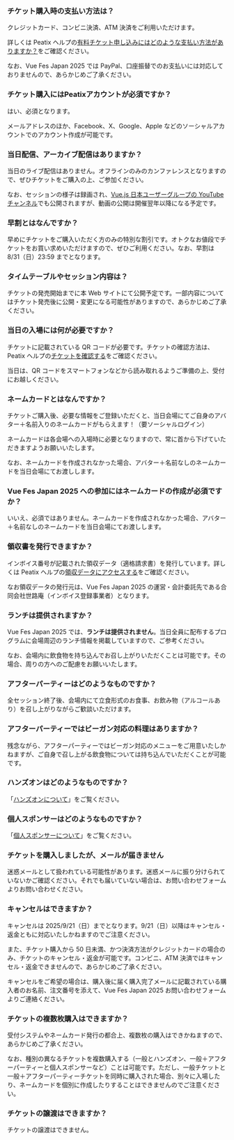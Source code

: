 ### チケット購入時の支払い方法は？

クレジットカード、コンビニ決済、ATM 決済をご利用いただけます。

詳しくは Peatix ヘルプの[有料チケット申し込みにはどのような支払い方法がありますか？](https://help-attendee.peatix.com/ja-JP/support/solutions/articles/44001821736-%E6%9C%89%E6%96%99%E3%83%81%E3%82%B1%E3%83%83%E3%83%88%E7%94%B3%E3%81%97%E8%BE%BC%E3%81%BF%E3%81%AB%E3%81%AF%E3%81%A9%E3%81%AE%E3%82%88%E3%81%86%E3%81%AA%E6%94%AF%E6%89%95%E3%81%84%E6%96%B9%E6%B3%95%E3%81%8C%E3%81%82%E3%82%8A%E3%81%BE%E3%81%99%E3%81%8B-)をご確認ください。

なお、Vue Fes Japan 2025 では PayPal、口座振替でのお支払いには対応しておりませんので、あらかじめご了承ください。

### チケット購入にはPeatixアカウントが必須ですか？

はい、必須となります。

メールアドレスのほか、Facebook、X、Google、Apple などのソーシャルアカウントでのアカウント作成が可能です。

### 当日配信、アーカイブ配信はありますか？

当日のライブ配信はありません。オフラインのみのカンファレンスとなりますので、ぜひチケットをご購入の上、ご参加ください。

なお、セッションの様子は録画され、[Vue.js 日本ユーザーグループの YouTube チャンネル](https://www.youtube.com/channel/UC6KPwA1kZJtQYdlh8_2hxCA)でも公開されますが、動画の公開は開催翌年以降になる予定です。

### 早割とはなんですか？

早めにチケットをご購入いただく方のみの特別な割引です。オトクなお値段でチケットをお買い求めいただけますので、ぜひご利用ください。なお、早割は 8/31（日）23:59 までとなります。

### タイムテーブルやセッション内容は？

チケットの発売開始までに本 Web サイトにて公開予定です。一部内容についてはチケット発売後に公開・変更になる可能性がありますので、あらかじめご了承ください。

### 当日の入場には何が必要ですか？

チケットに記載されている QR コードが必要です。チケットの確認方法は、Peatix ヘルプの[チケットを確認する](https://help-attendee.peatix.com/ja-JP/support/solutions/articles/44001821775)をご確認ください。

当日は、QR コードをスマートフォンなどから読み取れるようご準備の上、受付にお越しください。

### ネームカードとはなんですか？

チケットご購入後、必要な情報をご登録いただくと、当日会場にてご自身のアバター＋名前入りのネームカードがもらえます！（要ソーシャルログイン）

ネームカードは各会場への入場時に必要となりますので、常に首から下げていただきますようお願いいたします。

なお、ネームカードを作成されなかった場合、アバター＋名前なしのネームカードを当日会場にてお渡しします。

### Vue Fes Japan 2025 への参加にはネームカードの作成が必須ですか？

いいえ、必須ではありません。ネームカードを作成されなかった場合、アバター＋名前なしのネームカードを当日会場にてお渡しします。

### 領収書を発行できますか？

インボイス番号が記載された領収データ（適格請求書）を発行しています。詳しくは Peatix ヘルプの[領収データにアクセスする](https://help-attendee.peatix.com/ja-JP/support/solutions/articles/44001821741-%E9%A0%98%E5%8F%8E%E3%83%87%E3%83%BC%E3%82%BF%E3%81%AB%E3%82%A2%E3%82%AF%E3%82%BB%E3%82%B9%E3%81%99%E3%82%8B)をご確認ください。

なお領収データの発行元は、Vue Fes Japan 2025 の運営・会計委託先である合同会社世路庵（インボイス登録事業者）となります。

### ランチは提供されますか？

Vue Fes Japan 2025 では、**ランチは提供されません**。当日全員に配布するプログラムに会場周辺のランチ情報を掲載していますので、ご参考ください。

なお、会場内に飲食物を持ち込んでお召し上がりいただくことは可能です。その場合、周りの方へのご配慮をお願いいたします。

### アフターパーティーはどのようなものですか？

全セッション終了後、会場内にて立食形式のお食事、お飲み物（アルコールあり）を召し上がりながらご歓談いただけます。

### アフターパーティーではビーガン対応の料理はありますか？

残念ながら、アフターパーティーではビーガン対応のメニューをご用意いたしかねますが、ご自身で召し上がる飲食物については持ち込んでいただくことが可能です。

### ハンズオンはどのようなものですか？

「[ハンズオンについて](#hands-on)」をご覧ください。

### 個人スポンサーはどのようなものですか？

「[個人スポンサーについて](#individual-sponsor)」をご覧ください。

### チケットを購入しましたが、メールが届きません

迷惑メールとして扱われている可能性があります。迷惑メールに振り分けられていないかご確認ください。それでも届いていない場合は、お問い合わせフォームよりお問い合わせください。

### キャンセルはできますか？

キャンセルは 2025/9/21（日）までとなります。9/21（日）以降はキャンセル・返金ともに対応いたしかねますのでご注意ください。

また、チケット購入から 50 日未満、かつ決済方法がクレジットカードの場合のみ、チケットのキャンセル・返金が可能です。コンビニ、ATM 決済ではキャンセル・返金できませんので、あらかじめご了承ください。

キャンセルをご希望の場合は、購入後に届く購入完了メールに記載されている購入者のお名前、注文番号を添えて、Vue Fes Japan 2025 お問い合わせフォームよりご連絡ください。

### チケットの複数枚購入はできますか？

受付システムやネームカード発行の都合上、複数枚の購入はできかねますので、あらかじめご了承ください。

なお、種別の異なるチケットを複数購入する（一般とハンズオン、一般＋アフターパーティーと個人スポンサーなど）ことは可能です。ただし、一般チケットと一般＋アフターパーティーチケットを同時に購入された場合、別々に入場したり、ネームカードを個別に作成したりすることはできませんのでご注意ください。

### チケットの譲渡はできますか？

チケットの譲渡はできません。
